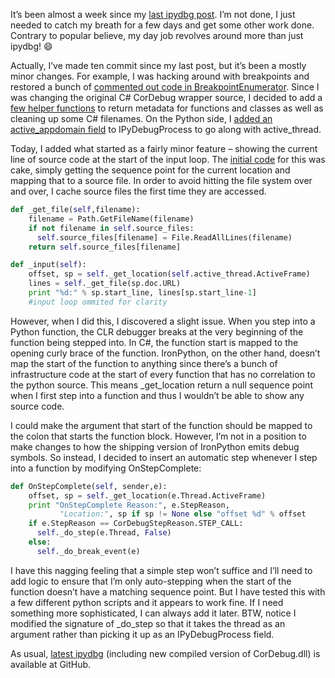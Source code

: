 It’s been almost a week since my [last ipydbg
post](http://devhawk.net/2009/03/13/writing-an-ironpython-debugger-debugging-just-my-code/).
I’m not done, I just needed to catch my breath for a few days and get
some other work done. Contrary to popular believe, my day job revolves
around more than just ipydbg!
:smile:

Actually, I’ve made ten commit since my last post, but it’s been a
mostly minor changes. For example, I was hacking around with breakpoints
and restored a bunch of [commented out code in
BreakpointEnumerator](http://github.com/devhawk/ipydbg/commit/4ca5f2af90b73950f85cadfed7f3ca07cb783bba).
Since I was changing the original C\# CorDebug wrapper source, I decided
to add a [few helper
functions](http://github.com/devhawk/ipydbg/commit/0b50760d522c71be78839d3c38bc9f3e2ee2a168)
to return metadata for functions and classes as well as cleaning up some
C\# filenames. On the Python side, I [added an active\_appdomain
field](http://github.com/devhawk/ipydbg/commit/0cc6f38db56f4b6cc35acc75f8a28aae070c615a)
to IPyDebugProcess to go along with active\_thread.

Today, I added what started as a fairly minor feature – showing the
current line of source code at the start of the input loop. The [initial
code](http://github.com/devhawk/ipydbg/commit/2e7681966be3aebbcfb7cefd6488d34fc62427cd)
for this was cake, simply getting the sequence point for the current
location and mapping that to a source file. In order to avoid hitting
the file system over and over, I cache source files the first time they
are accessed.

``` python
def _get_file(self,filename):
    filename = Path.GetFileName(filename)
    if not filename in self.source_files:
      self.source_files[filename] = File.ReadAllLines(filename)
    return self.source_files[filename]  

def _input(self):
    offset, sp = self._get_location(self.active_thread.ActiveFrame)
    lines = self._get_file(sp.doc.URL)
    print "%d:" % sp.start_line, lines[sp.start_line-1]
    #input loop ommited for clarity
```

However, when I did this, I discovered a slight issue. When you step
into a Python function, the CLR debugger breaks at the very beginning of
the function being stepped into. In C\#, the function start is mapped to
the opening curly brace of the function. IronPython, on the other hand,
doesn’t map the start of the function to anything since there’s a bunch
of infrastructure code at the start of every function that has no
correlation to the python source. This means \_get\_location return a
null sequence point when I first step into a function and thus I
wouldn’t be able to show any source code.

I could make the argument that start of the function should be mapped to
the colon that starts the function block. However, I’m not in a position
to make changes to how the shipping version of IronPython emits debug
symbols. So instead, I decided to insert an automatic step whenever I
step into a function by modifying OnStepComplete:

``` python
def OnStepComplete(self, sender,e):
    offset, sp = self._get_location(e.Thread.ActiveFrame)
    print "OnStepComplete Reason:", e.StepReason,
           "Location:", sp if sp != None else "offset %d" % offset
    if e.StepReason == CorDebugStepReason.STEP_CALL:
      self._do_step(e.Thread, False)
    else:
      self._do_break_event(e)
```

I have this nagging feeling that a simple step won’t suffice and I’ll
need to add logic to ensure that I’m only auto-stepping when the start
of the function doesn’t have a matching sequence point. But I have
tested this with a few different python scripts and it appears to work
fine. If I need something more sophisticated, I can always add it later.
BTW, notice I modified the signature of \_do\_step so that it takes the
thread as an argument rather than picking it up as an IPyDebugProcess
field.

As usual, [latest
ipydbg](http://github.com/devhawk/ipydbg/tree/2e7681966be3aebbcfb7cefd6488d34fc62427cd)
(including new compiled version of CorDebug.dll) is available at GitHub.

